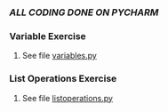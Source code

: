 ### *ALL CODING DONE ON PYCHARM*
### Variable Exercise
1) See file [variables.py](https://github.com/meronalemu101/psych403/blob/main/Assignment3/variables.py)
### List Operations Exercise
1) See file [listoperations.py](https://github.com/meronalemu101/psych403/blob/main/Assignment3/listoperations.py)
